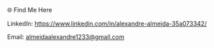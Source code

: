 
🌐 Find Me Here

LinkedIn: https://www.linkedin.com/in/alexandre-almeida-35a073342/

Email: almeidaalexandre1233@gmail.com



